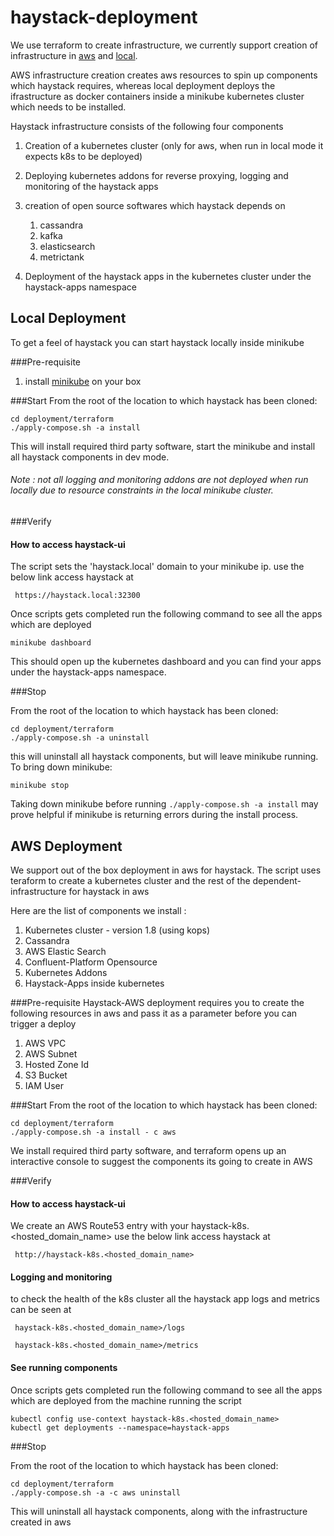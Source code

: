 # haystack-deployment

We use terraform to create infrastructure, we currently support creation of infrastructure in [aws](terraform/cluster/aws/main.tf) and [local](terraform/cluster/local/main.tf). 

AWS infrastructure creation creates aws resources to spin up components which haystack requires, whereas local deployment deploys the ifrastructure as docker containers inside a minikube kubernetes cluster which needs to be installed.

Haystack infrastructure consists of the following four components 
1. Creation of a kubernetes cluster (only for aws, when run in local mode it expects k8s to be deployed)
2. Deploying kubernetes addons for reverse proxying, logging and monitoring of the haystack apps
3. creation of open source softwares which haystack depends on
    1. cassandra 
    2. kafka
    3. elasticsearch
    4. metrictank
     
4. Deployment of the haystack apps in the kubernetes cluster under the haystack-apps namespace


## Local Deployment

To get a feel of haystack you can start haystack locally inside minikube 


###Pre-requisite 
1. install [minikube](https://kubernetes.io/docs/tasks/tools/install-minikube/) on your box

###Start
From the root of the location to which haystack has been cloned:
```
cd deployment/terraform
./apply-compose.sh -a install
```
This will install required third party software, start the minikube and install all haystack components in dev mode.
###### Note : not all logging and monitoring addons are not deployed when run locally due to resource constraints in the local minikube cluster.

###Verify

#### How to access haystack-ui
The script sets the 'haystack.local' domain to your minikube ip.
use the below link access haystack at
```
 https://haystack.local:32300
```

Once scripts gets completed run the following command to see all the apps which are deployed
```
minikube dashboard
```

This should open up the kubernetes dashboard and you can find your apps under the haystack-apps namespace.

###Stop

From the root of the location to which haystack has been cloned:
```
cd deployment/terraform
./apply-compose.sh -a uninstall
```
this will uninstall all haystack components, but will leave minikube running. To bring down minikube:

```
minikube stop
``` 

Taking down minikube before running `./apply-compose.sh -a install` may prove helpful if minikube is returning errors
during the install process.


## AWS Deployment

We support out of the box deployment in aws for haystack. The script uses teraform to create a kubernetes cluster and the rest of the dependent-infrastructure for haystack in aws

Here are the list of components we install : 

1. Kubernetes cluster - version 1.8 (using kops)
2. Cassandra
3. AWS Elastic Search
4. Confluent-Platform Opensource
5. Kubernetes Addons
6. Haystack-Apps inside kubernetes


###Pre-requisite 
Haystack-AWS deployment requires you to create the following resources in aws and pass it as a parameter before you can trigger a deploy
1. AWS VPC
2. AWS Subnet
3. Hosted Zone Id
4. S3 Bucket
5. IAM User

###Start
From the root of the location to which haystack has been cloned:
```
cd deployment/terraform
./apply-compose.sh -a install - c aws
```
We install required third party software, and terraform opens up an interactive console to suggest the components its going to create in AWS

###Verify

#### How to access haystack-ui

We create an AWS Route53 entry with your haystack-k8s.<hosted_domain_name> use the below link access haystack at

```
 http://haystack-k8s.<hosted_domain_name>
```



#### Logging and monitoring 

to check the health of the k8s cluster all the haystack app logs and metrics can be seen at 

```
 haystack-k8s.<hosted_domain_name>/logs
```

```
 haystack-k8s.<hosted_domain_name>/metrics
```


#### See running components

Once scripts gets completed run the following command to see all the apps which are deployed from the machine running the script
```
kubectl config use-context haystack-k8s.<hosted_domain_name>
kubectl get deployments --namespace=haystack-apps
```

###Stop

From the root of the location to which haystack has been cloned:
```
cd deployment/terraform
./apply-compose.sh -a -c aws uninstall
```
This will uninstall all haystack components, along with the infrastructure created in aws
